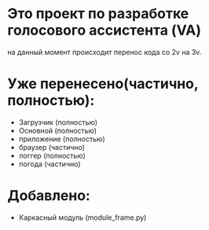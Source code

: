 # Это проект по разработке голосового ассистента (VA)

на данный момент происходит перенос кода со 2v на 3v.

# Уже перенесено(частично, полностью):
- Загрузчик <Loader> (полностью)
- Основной <VoiceAssistant> (полностью)
- приложение <GUI> (полностью)
- браузер <Browser> (частично)
- логгер <Logger> (полностью)
- погода <Weather> (частично)

# Добавлено:
- Каркасный модуль (module_frame.py)
